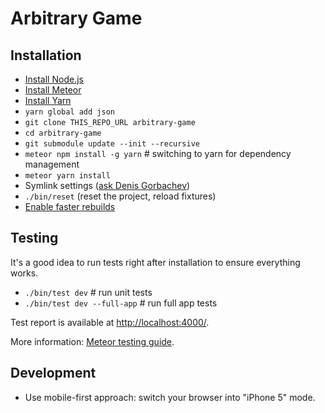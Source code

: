 # Arbitrary Game

## Installation

* [Install Node.js](https://nodejs.org/en/download/)
* [Install Meteor](https://www.meteor.com/install)
* [Install Yarn](https://yarnpkg.com/en/docs/install)
* `yarn global add json`
* `git clone THIS_REPO_URL arbitrary-game`
* `cd arbitrary-game`
* `git submodule update --init --recursive`
* `meteor npm install -g yarn` # switching to yarn for dependency management
* `meteor yarn install`
* Symlink settings ([ask Denis Gorbachev](mailto:denis.d.gorbachev@gmail.com))
* `./bin/reset` (reset the project, reload fixtures)
* [Enable faster rebuilds](https://github.com/meteor/docs/blob/version-NEXT/long-form/file-change-watcher-efficiency.md)

## Testing

It's a good idea to run tests right after installation to ensure everything works.

* `./bin/test dev` # run unit tests
* `./bin/test dev --full-app` # run full app tests

Test report is available at [http://localhost:4000/](http://localhost:4000/).

More information: [Meteor testing guide](https://guide.meteor.com/testing.html).

## Development

* Use mobile-first approach: switch your browser into "iPhone 5" mode. 
